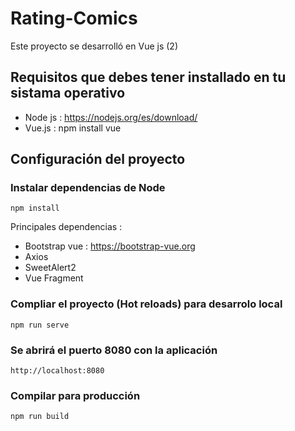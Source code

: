 # Rating-Comics

Este proyecto se desarrolló en Vue js (2)

## Requisitos que debes tener installado en tu sistama operativo

- Node js : https://nodejs.org/es/download/
- Vue.js : npm install vue

## Configuración del proyecto

### Instalar dependencias de Node

```
npm install
```

Principales dependencias :

- Bootstrap vue : https://bootstrap-vue.org
- Axios
- SweetAlert2
- Vue Fragment

### Compliar el proyecto (Hot reloads) para desarrolo local

```
npm run serve
```

### Se abrirá el puerto 8080 con la aplicación

```
http://localhost:8080
```

### Compilar para producción

```
npm run build
```

